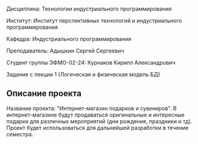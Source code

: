 Дисциплина: Технологии индустриального программирования

Институт: Институт перспективных технологий и индустриального программирования

Кафедра: Индустриального программирования

Преподаватель: Адышкин Сергей Сергеевич

Студент группы ЭФМО-02-24: Курнаков Кирилл Александрович

Задание с лекции 1 (Логическая и физическая модель БД)
  
## Описание проекта

Название проекта: "Интернет-магазин подарков и сувениров". В интернет-магазине будут продаваться оригинальные и интересные
подарки для различных мероприятий (дни рождения, праздники и тд). Проект будет использоваться для дальнейшей разработки в течение семестра.



